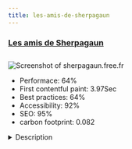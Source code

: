 ```yaml
---
title: les-amis-de-sherpagaun
---
```


<div style="height: 3rem">
  <a href="http://sherpagaun.free.fr"><h3>Les amis de Sherpagaun</h3></a>
</div>
<img loading="lazy" src="/images/thumbs/sherpagaun.free.fr.jpg" alt="Screenshot of sherpagaun.free.fr" />
<ul>
  <li>Performace: 64%</li>
  <li>
    First contentful paint:
    3.97Sec
  </li>
  <li>Best practices: 64%</li>
  <li>Accessibility: 92%</li>
  <li>SEO: 95%</li>
  <li>carbon footprint: 0.082</li>
</ul>
<details>
  <summary>Description</summary>
  <p>The association "Les amis de Sherpagaun", created following the earthquake of April 2015 in Nepal, help the villagers of Sherpagaun located in the Langtang and more broadly those of VDC Briddhim and Nepal.</p>
</details>

